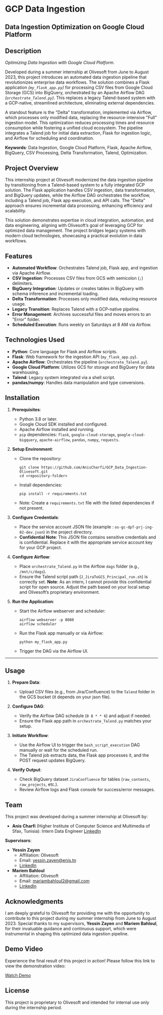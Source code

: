 # GCP Data Ingestion 
## Data Ingestion Optimization on Google Cloud Platform



## Description

*_Optimizing Data Ingestion with Google Cloud Platform._*

Developed during a summer internship at Olivesoft from June to August 2023, this project introduces an automated data ingestion pipeline that revolutionizes enterprise data workflows. The solution combines a Flask application *_(`my_flask_app.py`)_* for processing CSV files from Google Cloud Storage (GCS) into BigQuery, orchestrated by an Apache Airflow DAG *_(`orchestrate_Talend.py`)_*. This replaces a legacy Talend-based system with a GCP-native, streamlined architecture, eliminating external dependencies.

A standout feature is the "Delta" transformation, implemented via Airflow, which processes only modified data, replacing the resource-intensive "Full" ingestion model. This optimization reduces processing times and resource consumption while fostering a unified cloud ecosystem. The pipeline integrates a Talend job for initial data extraction, Flask for ingestion logic, and Airflow for scheduling and coordination.

**Keywords**: Data Ingestion, Google Cloud Platform, Flask, Apache Airflow, BigQuery, CSV Processing, Delta Transformation, Talend, Optimization.



## Project Overview

This internship project at Olivesoft modernized the data ingestion pipeline by transitioning from a Talend-based system to a fully integrated GCP solution. The Flask application handles CSV ingestion, data transformation, and BigQuery updates, while the Airflow DAG orchestrates the workflow, including a Talend job, Flask app execution, and API calls. The "Delta" approach ensures incremental data processing, enhancing efficiency and scalability.

This solution demonstrates expertise in cloud integration, automation, and data engineering, aligning with Olivesoft’s goal of leveraging GCP for optimized data management. The project bridges legacy systems with modern cloud technologies, showcasing a practical evolution in data workflows.



## Features

- **Automated Workflow**: Orchestrates Talend job, Flask app, and ingestion via Apache Airflow.
- **CSV Ingestion**: Processes CSV files from GCS with semicolon (`;`) delimiters.
- **BigQuery Integration**: Updates or creates tables in BigQuery with schema inference and incremental loading.
- **Delta Transformation**: Processes only modified data, reducing resource usage.
- **Legacy Transition**: Replaces Talend with a GCP-native pipeline.
- **Error Management**: Archives successful files and moves errors to an "Error" folder.
- **Scheduled Execution**: Runs weekly on Saturdays at 8 AM via Airflow.



## Technologies Used

- **Python**: Core language for Flask and Airflow scripts.
- **Flask**: Web framework for the ingestion API (`my_flask_app.py`).
- **Apache Airflow**: Orchestrates the pipeline (`orchestrate_Talend.py`).
- **Google Cloud Platform**: Utilizes GCS for storage and BigQuery for data warehousing.
- **Talend**: Legacy system integrated via a shell script.
- **pandas/numpy**: Handles data manipulation and type conversions.



## Installation

1. **Prerequisites**:
   - Python 3.8 or later.
   - Google Cloud SDK installed and configured.
   - Apache Airflow installed and running.
   - `pip` dependencies: `flask`, `google-cloud-storage`, `google-cloud-bigquery`, `apache-airflow`, `pandas`, `numpy`, `requests`.

2. **Setup Environment**:
   - Clone the repository:
     ```
     git clone https://github.com/AnisCharfi/GCP_Data_Ingestion-Olivesoft.git
     cd <repository-folder>
     ```
   - Install dependencies:
     ```
     pip install -r requirements.txt
     ```
   - Note: Create a `requirements.txt` file with the listed dependencies if not present.

3. **Configure Credentials**:
   - Place the service account JSON file (example : `os-gc-dpf-prj-ing-02-dev.json`) in the project directory.
   - **Confidential Note**: This JSON file contains sensitive credentials and is confidential. Replace it with the appropriate service account key for your GCP project.

4. **Configure Airflow**:
   - Place `orchestrate_Talend.py` in the Airflow `dags` folder (e.g., `/mnt/c/dags`).
   - Ensure the Talend script path (`J_JiraToGCS_Principal_run.sh`) is correctly set. **Note**: As an intern, I cannot provide this confidential script for open source. Adjust the path based on your local setup and Olivesoft’s proprietary environment.

5. **Run the Application**:
   - Start the Airflow webserver and scheduler:
     ```
     airflow webserver -p 8080
     airflow scheduler
     ```
   - Run the Flask app manually or via Airflow:
     ```
     python my_flask_app.py
     ```
   - Trigger the DAG via the Airflow UI.

---

## Usage

1. **Prepare Data**:
   - Upload CSV files (e.g., from Jira/Confluence) to the `Talend` folder in the GCS bucket (it depends on your json file).

2. **Configure DAG**:
   - Verify the Airflow DAG schedule (`0 8 * * 6`) and adjust if needed.
   - Ensure the Flask app path in `orchestrate_Talend.py` matches your setup.

3. **Initiate Workflow**:
   - Use the Airflow UI to trigger the `bash_script_execution` DAG manually or wait for the scheduled run.
   - The Talend job extracts data, the Flask app processes it, and the POST request updates BigQuery.

4. **Verify Output**:
   - Check BigQuery dataset `JiraConfluence` for tables (`raw_contents`, `raw_projects`, etc.).
   - Review Airflow logs and Flask console for success/error messages.



## Team

This project was developed during a summer internship at Olivesoft by:

- **Anis Charfi** (Higher Institute of Computer Science and Multimedia of Sfax, Tunisia): Intern Data Engineer [LinkedIn](https://www.linkedin.com/in/charfi-anis/)

**Supervisors**:
- **Yessin Zayen**  
  - Affiliation: Olivesoft 
  - Email: yessin.zayen@enis.tn  
  - [LinkedIn](https://www.linkedin.com/in/yessin-zayen-9982041aa/)
- **Mariem Bahloul**  
  - Affiliation: Olivesoft  
  - Email: mariambahloul2@gmail.com  
  - [LinkedIn](https://www.linkedin.com/in/mariam-bahloul/)

## Acknowledgments

I am deeply grateful to Olivesoft for providing me with the opportunity to contribute to this project during my summer internship from June to August 2023. Special thanks to my supervisors, **Yessin Zayen** and **Mariem Bahloul**, for their invaluable guidance and continuous support, which were instrumental in shaping this optimized data ingestion pipeline.


## Demo Video

Experience the final result of this project in action! Please follow this link to view the demonstration video:

[Watch Demo](https://drive.google.com/file/d/1vkQ63MDjw_9sA2_DLbxz6esvH4DprqDR/view?usp=sharing)


## License

This project is proprietary to Olivesoft and intended for internal use only during the internship period.
